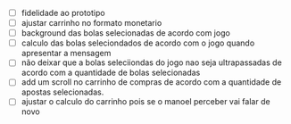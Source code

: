- [ ] fidelidade ao prototipo
- [ ] ajustar carrinho no formato monetario
- [ ] background das bolas selecionadas de acordo com jogo
- [ ] calculo das bolas seleciondados de acordo com o jogo quando apresentar a mensagem
- [ ] não deixar que a bolas seleciiondas do jogo nao seja ultrapassadas de acordo com a quantidade de bolas selecionadas
- [ ] add um scroll no carrinho de compras de acordo com a quantidade de apostas selecionadas.
- [ ] ajustar o calculo do carrinho pois se o manoel perceber vai falar de novo